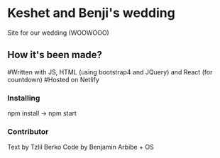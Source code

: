 # Keshet and Benji's wedding

Site for our wedding (WOOWOOO)

## How it's been made?

#Written with JS, HTML (using bootstrap4 and JQuery) and React (for countdown)
#Hosted on Netlify

### Installing

npm install -> npm start

### Contributor

Text by Tzlil Berko
Code by Benjamin Arbibe + OS
